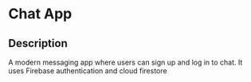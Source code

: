 # Chat App

## Description

A modern messaging app where users can sign up and log in to chat.
It uses Firebase authentication and cloud firestore

